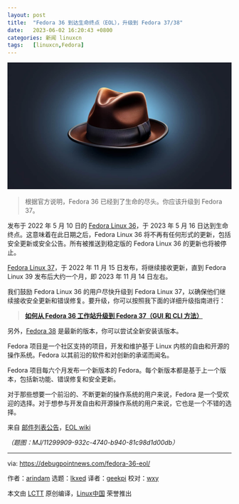 ```yaml
---
layout: post
title:	"Fedora 36 到达生命终点（EOL），升级到 Fedora 37/38"
date:	2023-06-02 16:20:43 +0800 
categories:	新闻 linuxcn 
tags:	[linuxcn,Fedora]
---
```



![](/Asserts/Images/album/202306/02/162011en8ax98az1aypziy.jpg)



> 
> 根据官方说明，Fedora 36 已经到了生命的尽头。你应该升级到 Fedora 37。
> 
> 
> 


发布于 2022 年 5 月 10 日的 [Fedora Linux 36](https://www.debugpoint.com/fedora-36/)，于 2023 年 5 月 16 日达到生命终点。这意味着在此日期之后，Fedora Linux 36 将不再有任何形式的更新，包括安全更新或安全公告。所有被推送到稳定版的 Fedora Linux 36 的更新也将被停止。


[Fedora Linux 37](https://www.debugpoint.com/fedora-37/)，于 2022 年 11 月 15 日发布，将继续接收更新，直到 Fedora Linux 39 发布后大约一个月，即 2023 年 11 月 14 日左右。


我们鼓励 Fedora Linux 36 的用户尽快升级到 Fedora Linux 37，以确保他们继续接收安全更新和错误修复。要升级，你可以按照我下面的详细升级指南进行：



> 
> **[如何从 Fedora 36 工作站升级到 Fedora 37（GUI 和 CLI 方法）](https://www.debugpoint.com/upgrade-fedora-37-from-fedora-36/)**
> 
> 
> 


另外，[Fedora 38](https://www.debugpoint.com/fedora-38/) 是最新的版本，你可以尝试全新安装该版本。


Fedora 项目是一个社区支持的项目，开发和维护基于 Linux 内核的自由和开源的操作系统。Fedora 以其前沿的软件和对创新的承诺而闻名。


Fedora 项目每六个月发布一个新版本的 Fedora。每个新版本都是基于上一个版本，包括新功能、错误修复和安全更新。


对于那些想要一个前沿的、不断更新的操作系统的用户来说，Fedora 是一个受欢迎的选择。对于想参与开发自由和开源操作系统的用户来说，它也是一个不错的选择。


来自 [邮件列表公告](https://lists.fedoraproject.org/archives/list/announce@lists.fedoraproject.org/thread/4GXBZJSGQ2PEKIBM2APCTLXBS6IDKSOP/)，[EOL wiki](https://docs.fedoraproject.org/en-US/releases/eol/)


*（题图：MJ/11299909-932c-4740-b940-81c98d1d00db）*




---


via: <https://debugpointnews.com/fedora-36-eol/>


作者：[arindam](https://debugpointnews.com/author/dpicubegmail-com/) 选题：[lkxed](https://github.com/lkxed/) 译者：[geekpi](https://github.com/geekpi) 校对：[wxy](https://github.com/wxy)


本文由 [LCTT](https://github.com/LCTT/TranslateProject) 原创编译，[Linux中国](https://linux.cn/) 荣誉推出
